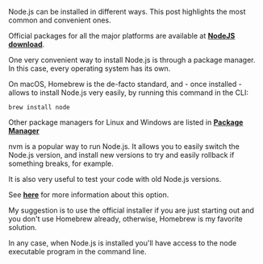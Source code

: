 Node.js can be installed in different ways. This post highlights the most common and convenient ones.

Official packages for all the major platforms are available at **[NodeJS download](https://nodejs.org/en/download/)**.

One very convenient way to install Node.js is through a package manager. In this case, every operating system has its own.

On macOS, Homebrew is the de-facto standard, and - once installed - allows to install Node.js very easily, by running this command in the CLI:

`brew install node`

Other package managers for Linux and Windows are listed in **[Package Manager](https://nodejs.org/en/download/package-manager/)**

nvm is a popular way to run Node.js. It allows you to easily switch the Node.js version, and install new versions to try and easily rollback if something breaks, for example.

It is also very useful to test your code with old Node.js versions.

See **[here](https://github.com/creationix/nvm)** for more information about this option.

My suggestion is to use the official installer if you are just starting out and you don't use Homebrew already, otherwise, Homebrew is my favorite solution.

In any case, when Node.js is installed you'll have access to the node executable program in the command line.
